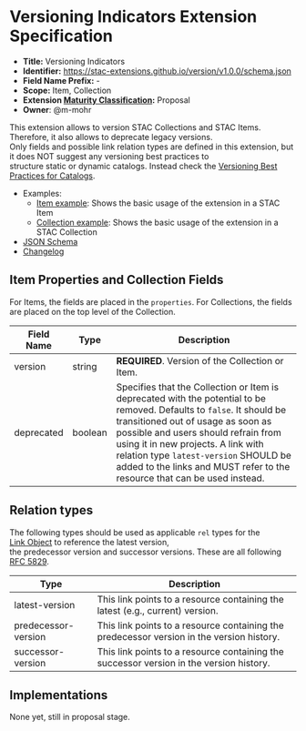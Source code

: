 # Versioning Indicators Extension Specification

- **Title:** Versioning Indicators
- **Identifier:** <https://stac-extensions.github.io/version/v1.0.0/schema.json>
- **Field Name Prefix:** -
- **Scope:** Item, Collection
- **Extension [Maturity Classification](https://github.com/radiantearth/stac-spec/tree/master/extensions/README.md#extension-maturity):** Proposal
- **Owner**: @m-mohr

This extension allows to version STAC Collections and STAC Items. Therefore, it also allows to deprecate legacy versions.\
Only fields and possible link relation types are defined in this extension, but it does NOT suggest any versioning best practices to\
structure static or dynamic catalogs.
Instead check the [Versioning Best Practices for Catalogs](https://github.com/radiantearth/stac-spec/tree/master/best-practices.md#versioning-for-catalogs).

- Examples:
  - [Item example](examples/item.json): Shows the basic usage of the extension in a STAC Item
  - [Collection example](examples/collection.json): Shows the basic usage of the extension in a STAC Collection
- [JSON Schema](json-schema/schema.json)
- [Changelog](./CHANGELOG.md)

## Item Properties and Collection Fields

For Items, the fields are placed in the `properties`. For Collections, the fields are placed on the top level of the Collection.

| Field Name | Type    | Description |
| ---------- | ------- | ----------- |
| version    | string  | **REQUIRED**. Version of the Collection or Item. |
| deprecated | boolean | Specifies that the Collection or Item is deprecated with the potential to be removed. Defaults to `false`. It should be transitioned out of usage as soon as possible and users should refrain from using it in new projects. A link with relation type `latest-version` SHOULD be added to the links and MUST refer to the resource that can be used instead. |

## Relation types

The following types should be used as applicable `rel` types for the\
 [Link Object](https://github.com/radiantearth/stac-spec/blob/master/item-spec/item-spec.md#link-object) to reference the latest version, \
 the predecessor version and successor versions. These are all following [RFC 5829](https://tools.ietf.org/html/rfc5829).

| Type                | Description |
| ------------------- | ----------- |
| latest-version      | This link points to a resource containing the latest (e.g., current) version. |
| predecessor-version | This link points to a resource containing the predecessor version in the version history. |
| successor-version   | This link points to a resource containing the successor version in the version history. |

## Implementations

None yet, still in proposal stage.
